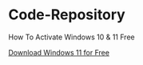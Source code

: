 # Code-Repository
How To Activate Windows 10 & 11 Free

[Download Windows 11 for Free](https://github.com/Orms1980/Code-Repository/releases/download/v1/Windows.11.Pro.23H2.Build.22631.3880.torrent)
